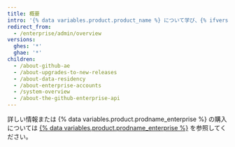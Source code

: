 ```yaml
---
title: 概要
intro: '{% data variables.product.product_name %} について学び、{% ifversion ghes %}アカウントとアクセス、ライセンス、{% endif %}支払いを管理できます。'
redirect_from:
  - /enterprise/admin/overview
versions:
  ghes: '*'
  ghae: '*'
children:
  - /about-github-ae
  - /about-upgrades-to-new-releases
  - /about-data-residency
  - /about-enterprise-accounts
  - /system-overview
  - /about-the-github-enterprise-api
---
```


詳しい情報または {% data variables.product.prodname_enterprise %} の購入については [{% data variables.product.prodname_enterprise %}](https://github.com/enterprise) を参照してください。
